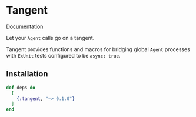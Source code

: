 # Tangent

[Documentation](https://hexdocs.pm/tangent)

Let your `Agent` calls go on a tangent.

Tangent provides functions and macros for bridging global `Agent` processes with `ExUnit` tests
configured to be `async: true`.

## Installation

```elixir
def deps do
  [
    {:tangent, "~> 0.1.0"}
  ]
end
```
